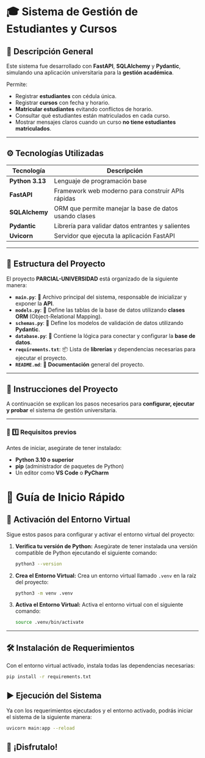# 🎓 Sistema de Gestión de Estudiantes y Cursos

## 🧩 Descripción General

Este sistema fue desarrollado con **FastAPI**, **SQLAlchemy** y **Pydantic**, simulando una aplicación universitaria para la **gestión académica**.

Permite:

- Registrar **estudiantes** con cédula única.  
- Registrar **cursos** con fecha y horario.  
- **Matricular estudiantes** evitando conflictos de horario.  
- Consultar qué estudiantes están matriculados en cada curso.  
- Mostrar mensajes claros cuando un curso **no tiene estudiantes matriculados**.  

---

## ⚙️ Tecnologías Utilizadas

| Tecnología | Descripción |
|-------------|-------------|
| **Python 3.13** | Lenguaje de programación base |
| **FastAPI** | Framework web moderno para construir APIs rápidas |
| **SQLAlchemy** | ORM que permite manejar la base de datos usando clases |
| **Pydantic** | Librería para validar datos entrantes y salientes |
| **Uvicorn** | Servidor que ejecuta la aplicación FastAPI |

---

## 📂 Estructura del Proyecto

El proyecto **PARCIAL-UNIVERSIDAD** está organizado de la siguiente manera:

* **`main.py`**: 🚀 Archivo principal del sistema, responsable de inicializar y exponer la **API**.
* **`models.py`**: 🧱 Define las tablas de la base de datos utilizando **clases ORM** (Object-Relational Mapping).
* **`schemas.py`**: 📝 Define los modelos de validación de datos utilizando **Pydantic**.
* **`database.py`**: 🔗 Contiene la lógica para conectar y configurar la **base de datos**.
* **`requirements.txt`**: 📦 Lista de **librerías** y dependencias necesarias para ejecutar el proyecto.
* **`README.md`**: 📑 **Documentación** general del proyecto.

---

## 🧭 Instrucciones del Proyecto

A continuación se explican los pasos necesarios para **configurar, ejecutar y probar** el sistema de gestión universitaria.

---

### 🧩 1️⃣ Requisitos previos

Antes de iniciar, asegúrate de tener instalado:

- **Python 3.10 o superior**
- **pip** (administrador de paquetes de Python)
- Un editor como **VS Code** o **PyCharm**


# 🚀 Guía de Inicio Rápido

## 🐍 Activación del Entorno Virtual

Sigue estos pasos para configurar y activar el entorno virtual del proyecto:

1.  **Verifica tu versión de Python:**
    Asegúrate de tener instalada una versión compatible de Python ejecutando el siguiente comando:

    ```bash
    python3 --version
    ```

2.  **Crea el Entorno Virtual:**
    Crea un entorno virtual llamado `.venv` en la raíz del proyecto:

    ```bash
    python3 -m venv .venv
    ```

3.  **Activa el Entorno Virtual:**
    Activa el entorno virtual con el siguiente comando:

    ```bash
    source .venv/bin/activate
    ```

---

## 🛠 Instalación de Requerimientos

Con el entorno virtual activado, instala todas las dependencias necesarias:

```bash
pip install -r requirements.txt
```
## ▶️ Ejecución del Sistema

Ya con los requerimientos ejecutados y el entorno activado, podrás iniciar el sistema de la siguiente manera:

```bash
uvicorn main:app --reload
```

## 🎉 ¡Disfrutalo!









